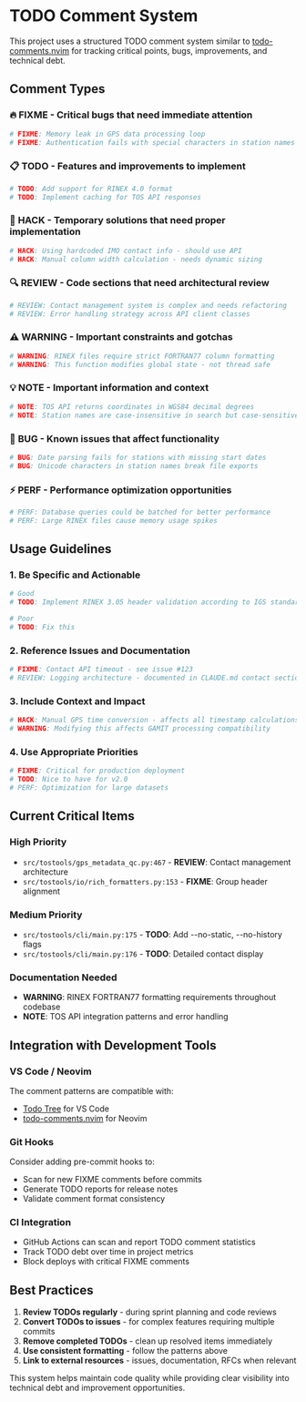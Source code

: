 # TODO Comment System

This project uses a structured TODO comment system similar to [todo-comments.nvim](https://github.com/folke/todo-comments.nvim) for tracking critical points, bugs, improvements, and technical debt.

## Comment Types

### 🔥 **FIXME** - Critical bugs that need immediate attention
```python
# FIXME: Memory leak in GPS data processing loop
# FIXME: Authentication fails with special characters in station names
```

### 📋 **TODO** - Features and improvements to implement
```python
# TODO: Add support for RINEX 4.0 format
# TODO: Implement caching for TOS API responses
```

### 🚧 **HACK** - Temporary solutions that need proper implementation
```python
# HACK: Using hardcoded IMO contact info - should use API
# HACK: Manual column width calculation - needs dynamic sizing
```

### 🔍 **REVIEW** - Code sections that need architectural review
```python
# REVIEW: Contact management system is complex and needs refactoring
# REVIEW: Error handling strategy across API client classes
```

### ⚠️ **WARNING** - Important constraints and gotchas
```python
# WARNING: RINEX files require strict FORTRAN77 column formatting
# WARNING: This function modifies global state - not thread safe
```

### 💡 **NOTE** - Important information and context
```python
# NOTE: TOS API returns coordinates in WGS84 decimal degrees
# NOTE: Station names are case-insensitive in search but case-sensitive in display
```

### 🐛 **BUG** - Known issues that affect functionality
```python
# BUG: Date parsing fails for stations with missing start dates
# BUG: Unicode characters in station names break file exports
```

### ⚡ **PERF** - Performance optimization opportunities
```python
# PERF: Database queries could be batched for better performance
# PERF: Large RINEX files cause memory usage spikes
```

## Usage Guidelines

### 1. **Be Specific and Actionable**
```python
# Good
# TODO: Implement RINEX 3.05 header validation according to IGS standards

# Poor  
# TODO: Fix this
```

### 2. **Reference Issues and Documentation**
```python
# FIXME: Contact API timeout - see issue #123
# REVIEW: Logging architecture - documented in CLAUDE.md contact section
```

### 3. **Include Context and Impact**
```python
# HACK: Manual GPS time conversion - affects all timestamp calculations
# WARNING: Modifying this affects GAMIT processing compatibility
```

### 4. **Use Appropriate Priorities**
```python
# FIXME: Critical for production deployment
# TODO: Nice to have for v2.0
# PERF: Optimization for large datasets
```

## Current Critical Items

### High Priority
- `src/tostools/gps_metadata_qc.py:467` - **REVIEW**: Contact management architecture
- `src/tostools/io/rich_formatters.py:153` - **FIXME**: Group header alignment

### Medium Priority  
- `src/tostools/cli/main.py:175` - **TODO**: Add --no-static, --no-history flags
- `src/tostools/cli/main.py:176` - **TODO**: Detailed contact display

### Documentation Needed
- **WARNING**: RINEX FORTRAN77 formatting requirements throughout codebase
- **NOTE**: TOS API integration patterns and error handling

## Integration with Development Tools

### VS Code / Neovim
The comment patterns are compatible with:
- [Todo Tree](https://marketplace.visualstudio.com/items?itemName=Gruntfuggly.todo-tree) for VS Code
- [todo-comments.nvim](https://github.com/folke/todo-comments.nvim) for Neovim

### Git Hooks
Consider adding pre-commit hooks to:
- Scan for new FIXME comments before commits
- Generate TODO reports for release notes
- Validate comment format consistency

### CI Integration
- GitHub Actions can scan and report TODO comment statistics
- Track TODO debt over time in project metrics
- Block deploys with critical FIXME comments

## Best Practices

1. **Review TODOs regularly** - during sprint planning and code reviews
2. **Convert TODOs to issues** - for complex features requiring multiple commits  
3. **Remove completed TODOs** - clean up resolved items immediately
4. **Use consistent formatting** - follow the patterns above
5. **Link to external resources** - issues, documentation, RFCs when relevant

This system helps maintain code quality while providing clear visibility into technical debt and improvement opportunities.